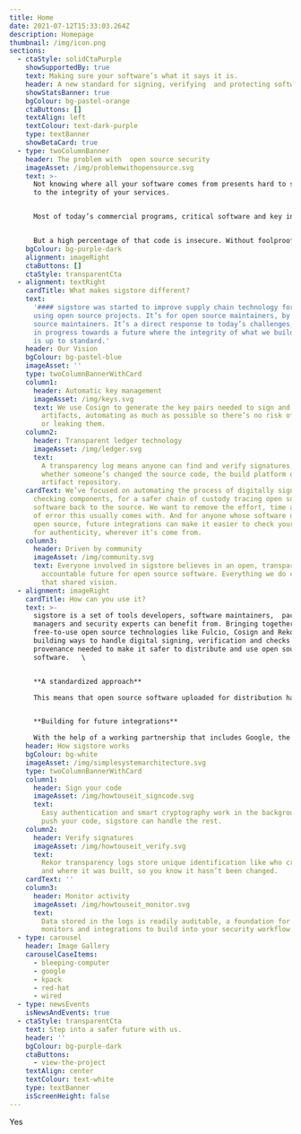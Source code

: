 ```yaml
---
title: Home
date: 2021-07-12T15:33:03.264Z
description: Homepage
thumbnail: /img/icon.png
sections:
  - ctaStyle: solidCtaPurple
    showSupportedBy: true
    text: Making sure your software’s what it says it is.
    header: A new standard for signing, verifying  and protecting software
    showStatsBanner: true
    bgColour: bg-pastel-orange
    ctaButtons: []
    textAlign: left
    textColour: text-dark-purple
    type: textBanner
    showBetaCard: true
  - type: twoColumnBanner
    header: The problem with  open source security
    imageAsset: /img/problemwithopensource.svg
    text: >-
      Not knowing where all your software comes from presents hard to spot risks
      to the integrity of your services.


      Most of today’s commercial programs, critical software and key infrastructure use open source software, linked together in a  supply chain - the map of relationships existing in a piece of software. It’s everything your software needs to work. The more complex and critical the software, the more relationships exist, and there might be hundreds of open source dependencies in just one project.


      But a high percentage of that code is insecure. Without foolproof ways to verify where all your software came from, open source dependencies open the door for breaches, supply chain attacks and exploits.
    bgColour: bg-purple-dark
    alignment: imageRight
    ctaButtons: []
    ctaStyle: transparentCta
  - alignment: textRight
    cardTitle: What makes sigstore different?
    text:
      '#### sigstore was started to improve supply chain technology for anyone
      using open source projects. It’s for open source maintainers, by open
      source maintainers. It’s a direct response to today’s challenges, a work
      in progress towards a future where the integrity of what we build and use
      is up to standard.'
    header: Our Vision
    bgColour: bg-pastel-blue
    imageAsset: ''
    type: twoColumnBannerWithCard
    column1:
      header: Automatic key management
      imageAsset: /img/keys.svg
      text: We use Cosign to generate the key pairs needed to sign and verify
        artifacts, automating as much as possible so there’s no risk of losing
        or leaking them.
    column2:
      header: Transparent ledger technology
      imageAsset: /img/ledger.svg
      text:
        A transparency log means anyone can find and verify signatures, and check
        whether someone’s changed the source code, the build platform or the
        artifact repository.
    cardText: We’ve focused on automating the process of digitally signing and
      checking components, for a safer chain of custody tracing open source
      software back to the source. We want to remove the effort, time and risk
      of error this usually comes with. And for anyone whose software depends on
      open source, future integrations can make it easier to check your software
      for authenticity, wherever it’s come from.
    column3:
      header: Driven by community
      imageAsset: /img/community.svg
      text: Everyone involved in sigstore believes in an open, transparent and
        accountable future for open source software. Everything we do comes from
        that shared vision.
  - alignment: imageRight
    cardTitle: How can you use it?
    text: >-
      sigstore is a set of tools developers, software maintainers,  package
      managers and security experts can benefit from. Bringing together
      free-to-use open source technologies like Fulcio, Cosign and Rekor, we’re
      building ways to handle digital signing, verification and checks for
      provenance needed to make it safer to distribute and use open source
      software.   \


      **A standardized approach** 

      This means that open source software uploaded for distribution has a stricter, more standardized way of checking who’s been involved, that it hasn’t been tampered with. There’s no risk of key compromise, so third parties can’t hijack a release and slip in something malicious. \


      **Building for future integrations** 

      With the help of a working partnership that includes Google, the Linux Foundation, Red Hat and Purdue University, we’re in constant collaboration to find new ways to improve the sigstore technology, to make it easy to adopt, integrate and become a long-lasting standard.
    header: How sigstore works
    bgColour: bg-white
    imageAsset: /img/simplesystemarchitecture.svg
    type: twoColumnBannerWithCard
    column1:
      header: Sign your code
      imageAsset: /img/howtouseit_signcode.svg
      text:
        Easy authentication and smart cryptography work in the background. Just
        push your code, sigstore can handle the rest.
    column2:
      header: Verify signatures
      imageAsset: /img/howtouseit_verify.svg
      text:
        Rekor transparency logs store unique identification like who created it
        and where it was built, so you know it hasn’t been changed.
    cardText: ''
    column3:
      header: Monitor activity
      imageAsset: /img/howtouseit_monitor.svg
      text:
        Data stored in the logs is readily auditable, a foundation for future
        monitors and integrations to build into your security workflow.
  - type: carousel
    header: Image Gallery
    carouselCaseItems:
      - bleeping-computer
      - google
      - kpack
      - red-hat
      - wired
  - type: newsEvents
    isNewsAndEvents: true
  - ctaStyle: transparentCta
    text: Step into a safer future with us.
    header: ''
    bgColour: bg-purple-dark
    ctaButtons:
      - view-the-project
    textAlign: center
    textColour: text-white
    type: textBanner
    isScreenHeight: false
---
```


Yes
